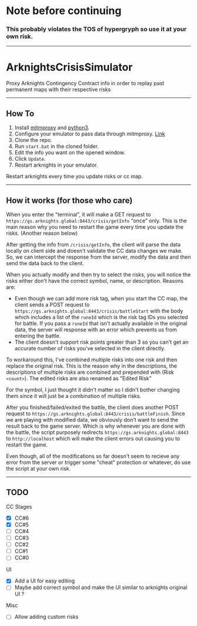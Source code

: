# Note before continuing 

### This probably violates the TOS of hypergryph so use it at your own risk.

____________

# ArknightsCrisisSimulator
Proxy Arknights Contingency Contract info in order to replay past permanent maps with their respective risks
_____
## How To

1. Install [mitmproxy](https://mitmproxy.org/) and [python3](https://www.python.org/downloads/).
2. Configure your emulator to pass data through mitmproxy. [Link](https://docs.mitmproxy.org/stable/overview-getting-started/)
3. Clone the repo.
4. Run `start.bat` in the cloned folder.
5. Edit the info you want on the opened window.
6. Click `Update`.
7. Restart arknights in your emulator.

Restart arknights every time you update risks or cc map.

_____
## How it works (for those who care)

When you enter the "terminal", it will make a GET request to `https://gs.arknights.global:8443/crisis/getInfo` "once" only. This is the main reason why you need to restart the game every time you update the risks. (Another reason below)

After getting the info from `/crisis/getInfo`, the client will parse the data locally on client side and doesn't validate the CC data changes we make. So, we can intercept the response from the server, modify the data and then send the data back to the client.

When you actually modify and then try to select the risks, you will notice the risks either don't have the correct symbol, name, or description. Reasons are:

- Even though we can add more risk tag, when you start the CC map, the client sends a POST request to `https://gs.arknights.global:8443/crisis/battleStart` with the body which includes a list of the `runeId` which is the risk tag IDs you selected for battle. If you pass a `runeId` that isn't actually available in the original data, the server will response with an error which prevents us from entering the battle.
- The client doesn't support risk points greater than 3 so you can't get an accurate number of risks you've selected in the client directly.

To workaround this, I've combined multiple risks into one risk and then replace the original risk. This is the reason why in the descriptions, the descriptions of multiple risks are combined and prepended with (Risk `<count>`). The edited risks are also renamed as "Edited Risk"

For the symbol, I just thought it didn't matter so I didn't bother changing them since it will just be a combination of multiple risks.

After you finished/failed/exited the battle, the client does another POST request to `https://gs.arknights.global:8443/crisis/battleFinish`. Since we are playing with modified data, we obviously don't want to send the result back to the game server. Which is why whenever you are done with the battle, the script purposely redirects `https://gs.arknights.global:8443` to `http://localhost` which will make the client errors out causing you to restart the game.

Even though, all of the modifications so far doesn't seem to recieve any error from the server or trigger some "cheat" protection or whatever, do use the script at your own risk.
______
## TODO

CC Stages

- [x] CC#6
- [x] CC#5
- [ ] CC#4
- [ ] CC#3
- [ ] CC#2
- [ ] CC#1
- [ ] CC#0

UI
- [x] Add a UI for easy editing
- [ ] Maybe add correct symbol and make the UI similar to arknights original UI ?

Misc
- [ ] Allow adding custom risks